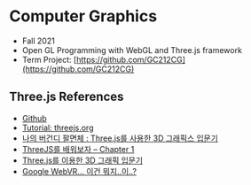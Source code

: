 # Computer Graphics
- Fall 2021
- Open GL Programming with WebGL and Three.js framework
- Term Project: [https://github.com/GC212CG](https://github.com/GC212CG)

## Three.js References
- [Github](https://github.com/mrdoob/three.js)
- [Tutorial: threejs.org](https://threejs.org/docs/index.html#manual/en/introduction/Creating-a-scene)
- [나의 버건디 팔면체 : Three.js를 사용한 3D 그래픽스 입문기](https://ahnheejong.name/articles/my-first-octahedron/)
- [ThreeJS를 배워보자 – Chapter 1](https://www.vobour.com/threejs%EB%A5%BC-%EB%B0%B0%EC%9B%8C%EB%B3%B4%EC%9E%90-%E2%80%93-chapter-1)
- [Three.js를 이용한 3D 그래픽 입문기](https://cyberx.tistory.com/177)
- [Google WebVR... 이건 뭐지..이..?](https://developers.google.com/web/fundamentals/vr/getting-started-with-webvr?hl=ko)
